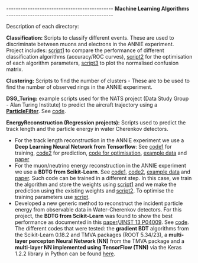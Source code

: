 --------------------------------------------- **Machine Learning Algorithms** ---------------------------------------------

Description of each directory: 

**Classification:** Scripts to classify different events. These are used to discriminate between muons and electrons in the ANNIE experiment. Project includes: [script1](https://github.com/edrakopo/MLAlgorithms/blob/master/Classification/classification_e_mu.py) to compare the performance of different classification algorithms (accuracy/ROC curves), [script2](https://github.com/edrakopo/MLAlgorithms/blob/master/Classification/optimising_parameters.py) for the optimisation of each algorithm parameters, [script3](https://github.com/edrakopo/MLAlgorithms/blob/master/Classification/plot_confusion_matrix.py) to plot the normalised confusion matrix.   

**Clustering:** Scripts to find the number of clusters - These are to be used to find the number of observed rings in the ANNIE experiment.

**DSG_Turing:** example scripts used for the NATS project (Data Study Group - Alan Turing Institute) to predict the aircraft trajectory using a [**ParticleFilter**](https://en.wikipedia.org/wiki/Particle_filter). See [code](https://github.com/edrakopo/MLAlgorithms/blob/master/DSG_Turing/ParticleFilter_aircraft.py). 

**EnergyReconstruction (Regression projects):** Scripts used to predict the track length and the particle energy in water Cherenkov detectors. 
- For the track length reconstruction in the ANNIE experiment we use a **Deep Learning Neural Network from Tensorflow**: See [code1](https://github.com/edrakopo/MLAlgorithms/blob/master/EnergyReconstruction/TrackLengthReconstruction/DNNFindTrackLengthInWater_Keras_train.py) for training, [code2](https://github.com/edrakopo/MLAlgorithms/blob/master/EnergyReconstruction/TrackLengthReconstruction/DNNFindTrackLengthInWater_Keras_pred.py) for prediction, [code for optimisation](https://github.com/edrakopo/MLAlgorithms/blob/master/EnergyReconstruction/TrackLengthReconstruction/DNNFindTrackLengthInWater_Keras_optimise.py), [example data](https://github.com/edrakopo/MLAlgorithms/tree/master/EnergyReconstruction/data) and [paper](https://arxiv.org/pdf/1803.10624.pdf)
- For the muon/neutrino energy reconstruction in the ANNIE experiment we use a **BDTG from Scikit-Learn**. See [code1](https://github.com/edrakopo/MLAlgorithms/blob/master/EnergyReconstruction/BDT_MuonEnergyReco.py), [code2](https://github.com/edrakopo/MLAlgorithms/blob/master/EnergyReconstruction/BDT_NeutrinoEnergyReco.py), [example data](https://github.com/edrakopo/MLAlgorithms/tree/master/EnergyReconstruction/data) and [paper](https://arxiv.org/pdf/1803.10624.pdf). 
Such code can be trained in a different step. In this case, we train the algorithm and store the weights using [script1]( https://github.com/edrakopo/MLAlgorithms/blob/master/EnergyReconstruction/separate_training_prediction/BDT_MuonEnergyReco_train.py) and we make the prediction using the existing weights and [script2](https://github.com/edrakopo/MLAlgorithms/blob/master/EnergyReconstruction/separate_training_prediction/BDT_MuonEnergyReco_pred.py). To optimise the training parameters use [script](https://github.com/edrakopo/MLAlgorithms/blob/master/EnergyReconstruction/optimisation/optimising_parameters_energy.py).
- Developed a new generic method to reconstruct the incident particle energy from observable data in Water-Cherenkov detectors. For this project, the **BDTG from Scikit-Learn** was found to show the best performance as documented in this [paper](https://arxiv.org/pdf/1710.05668.pdf)/[JINST 13 P04009](https://iopscience.iop.org/article/10.1088/1748-0221/13/04/P04009/pdf). See [code]( https://github.com/edrakopo/MLAlgorithms/blob/master/EnergyReconstruction/WCh_det_scikit_regression_energy_reco.py). The different codes that were tested: the **gradient BDT** algorithms from the Scikit-Learn 0.18.2 and TMVA packages (ROOT 5.34/23), a **multi-layer percepton Neural Network (NN)** from the TMVA package and a **multi-layer NN implemented using TensorFlow (TNN)** via the Keras 1.2.2 library in Python can be found [here](https://github.com/edrakopo/MLAlgorithms/tree/master/EnergyReconstruction/WChDet_energyReocnstruction).



